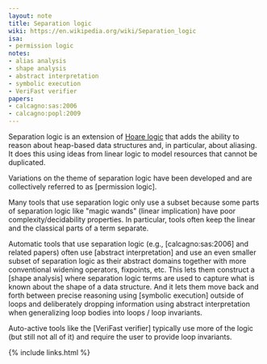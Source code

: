 ```yaml
---
layout: note
title: Separation logic
wiki: https://en.wikipedia.org/wiki/Separation_logic
isa:
- permission logic
notes:
- alias analysis
- shape analysis
- abstract interpretation
- symbolic execution
- VeriFast verifier
papers:
- calcagno:sas:2006
- calcagno:popl:2009
---
```


Separation logic is an extension of [Hoare
logic](https://en.wikipedia.org/wiki/Hoare_logic)
that adds the
ability to reason about heap-based data structures and,
in particular, about aliasing.
It does this using ideas from linear logic to model
resources that cannot be duplicated.

Variations on the theme of separation logic have been developed
and are collectively referred to as [permission logic].

Many tools that use separation logic only use a subset because
some parts of separation logic like "magic wands" (linear implication)
have poor complexity/decidability
properties.
In particular, tools often keep the linear and the classical
parts of a term separate.

Automatic tools that use separation logic (e.g., [calcagno:sas:2006] and
related papers) often use [abstract interpretation] and use an even smaller
subset of separation logic as their abstract domains together with more
conventional widening operators, fixpoints, etc.  This lets them construct a
[shape analysis] where separation logic terms are used to capture what is known
about the shape of a data structure.  And it lets them move back and forth
between precise reasoning using [symbolic execution] outside of loops and
deliberately dropping information using abstract interpretation when
generalizing loop bodies into loops / loop invariants.

Auto-active tools like the [VeriFast verifier] typically use more of the logic
(but still not all of it) and require the user to provide loop invariants.

{% include links.html %}
